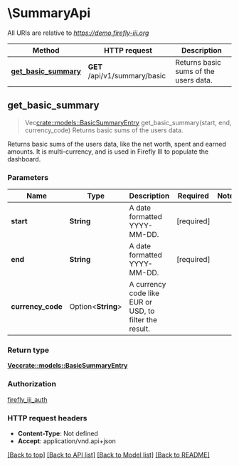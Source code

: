 # \SummaryApi

All URIs are relative to *https://demo.firefly-iii.org*

Method | HTTP request | Description
------------- | ------------- | -------------
[**get_basic_summary**](SummaryApi.md#get_basic_summary) | **GET** /api/v1/summary/basic | Returns basic sums of the users data.



## get_basic_summary

> Vec<crate::models::BasicSummaryEntry> get_basic_summary(start, end, currency_code)
Returns basic sums of the users data.

Returns basic sums of the users data, like the net worth, spent and earned amounts. It is multi-currency, and is used in Firefly III to populate the dashboard. 

### Parameters


Name | Type | Description  | Required | Notes
------------- | ------------- | ------------- | ------------- | -------------
**start** | **String** | A date formatted YYYY-MM-DD.  | [required] |
**end** | **String** | A date formatted YYYY-MM-DD.  | [required] |
**currency_code** | Option<**String**> | A currency code like EUR or USD, to filter the result.  |  |

### Return type

[**Vec<crate::models::BasicSummaryEntry>**](BasicSummaryEntry.md)

### Authorization

[firefly_iii_auth](../README.md#firefly_iii_auth)

### HTTP request headers

- **Content-Type**: Not defined
- **Accept**: application/vnd.api+json

[[Back to top]](#) [[Back to API list]](../README.md#documentation-for-api-endpoints) [[Back to Model list]](../README.md#documentation-for-models) [[Back to README]](../README.md)


